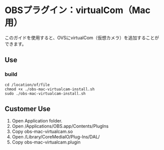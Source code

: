 # OBSプラグイン：virtualCom（Mac用）

このガイドを使用すると、OVSにvirtualCom（仮想カメラ）を追加することができます。

## Use
### build
```bash:Terminal Command
cd /location/of/file
chmod +x ./obs-mac-virtualcam-install.sh  
sudo ./obs-mac-virtualcam-install.sh
```

## Customer Use

1. Open Application folder.
2. Open /Applications/OBS.app/Contents/PlugIns
3. Copy obs-mac-virtualcam.so
4. Open /Library/CoreMediaIO/Plug-Ins/DAL/
5. Copy obs-mac-virtualcam.plugin
